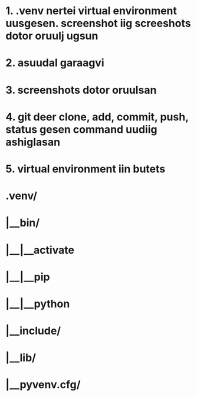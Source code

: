 # 1. .venv nertei virtual environment uusgesen. screenshot iig screeshots dotor oruulj ugsun
# 2. asuudal garaagvi
# 3. screenshots dotor oruulsan
# 4. git deer clone, add, commit, push, status gesen command uudiig ashiglasan
# 5. virtual environment iin butets
# .venv/
# |__bin/
# |__|__activate
# |__|__pip
# |__|__python
# |__include/
# |__lib/
# |__pyvenv.cfg/
